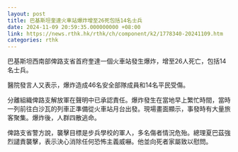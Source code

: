 ```yaml
---
layout: post
title: 巴基斯坦奎達火車站爆炸增至26死包括14名士兵
date: 2024-11-09 20:59:35.000000000 +08:00
link: https://news.rthk.hk/rthk/ch/component/k2/1778340-20241109.htm
categories: rthk
---
```


巴基斯坦西南部俾路支省首府奎達一個火車站發生爆炸，增至26人死亡，包括14名士兵。

醫院發言人又表示，爆炸造成46名安全部隊成員和14名平民受傷。

分離組織俾路支解放軍在聲明中已承認責任。爆炸發生在當地早上繁忙時間，當時一列前往白沙瓦的列車正準備從火車站月台出發。現場畫面顯示，事發時有大量旅客聚集。爆炸後，人群四散逃命。

俾路支省警方說，襲擊目標是步兵學校的軍人，多名傷者情況危殆。總理夏巴茲強烈譴責襲擊，表示決心消除任何恐怖主義威嚇。他並向死者家屬致以慰問。
